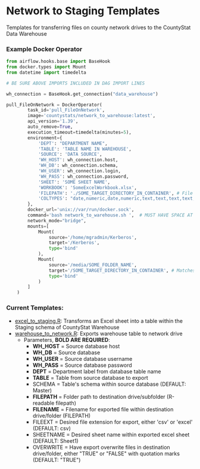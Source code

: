 # Network to Staging Templates

Templates for transferring files on county network drives to the CountyStat Data Warehouse

### Example Docker Operator
```python
from airflow.hooks.base import BaseHook
from docker.types import Mount
from datetime import timedelta

# BE SURE ABOVE IMPORTS INCLUDED IN DAG IMPORT LINES

wh_connection = BaseHook.get_connection("data_warehouse")

pull_FileOnNetwork = DockerOperator(
        task_id='pull_FileOnNetwork',
        image='countystats/network_to_warehouse:latest',
        api_version='1.39',
        auto_remove=True,
        execution_timeout=timedelta(minutes=5),
        environment={
            'DEPT': "DEPARTMENT NAME",
            'TABLE': 'TABLE NAME IN WAREHOUSE',
            'SOURCE': 'DATA SOURCE',
            'WH_HOST': wh_connection.host,
            'WH_DB': wh_connection.schema,
            'WH_USER': wh_connection.login,
            'WH_PASS': wh_connection.password,
            'SHEET': 'SOME SHEET NAME',
            'WORKBOOK': 'SomeExcelWorkbook.xlsx',
            'FILEPATH': './SOME_TARGET_DIRECTORY_IN_CONTAINER', # File path within mounted drive to directory, match path specified in target in below mount
            'COLTYPES': "date,numeric,date,numeric,text,text,text,text,text" # Comma Seperated List
        },
        docker_url='unix://var/run/docker.sock',
        command='bash network_to_warehouse.sh ',  # MUST HAVE SPACE AT END OF COMMAND, MUST I TELL YOU
        network_mode="bridge",
        mounts=[
            Mount(
                source='/home/mgradmin/Kerberos',
                target='/Kerberos',
                type='bind'
            ),
            Mount(
                source='/media/SOME_FOLDER_NAME',
                target='/SOME_TARGET_DIRECTORY_IN_CONTAINER', # Matches FILEPATH
                type='bind'
            )
        ]
    )
```

### Current Templates:
* [excel_to_staging.R](excel_to_staging.R): Transforms an Excel sheet into a table within the Staging schema of CountyStat Warehouse
* [warehouse_to_network.R](warehouse_to_network.R): Exports warehouse table to network drive
  * Parameters, **BOLD ARE REQUIRED**:
    * **WH_HOST** = Source database host
    * **WH_DB** = Source database
    * **WH_USER** = Source database username
    * **WH_PASS** = Source database password
    * **DEPT** = Department label from database table name
    * **TABLE** = Table from source database to export
    * SCHEMA = Table's schema within source database (DEFAULT: Master)
    * **FILEPATH** = Folder path to destination drive/subfolder (R-readable filepath)
    * **FILENAME** = Filename for exported file within destination drive/folder (FILEPATH)
    * FILEEXT = Desired file extension for export, either 'csv' or 'excel' (DEFAULT: csv)
    * SHEETNAME = Desired sheet name within exported excel sheet (DEFAULT: Sheet1)
    * OVERWRITE = Have export overwrite files in destination drive/folder, either "TRUE" or "FALSE" with quotation marks (DEFAULT: "TRUE")